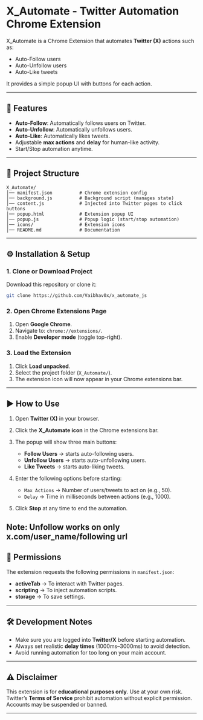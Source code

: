 # X\_Automate - Twitter Automation Chrome Extension

X\_Automate is a Chrome Extension that automates **Twitter (X)** actions such as:

* Auto-Follow users
* Auto-Unfollow users
* Auto-Like tweets

It provides a simple popup UI with buttons for each action.

---

## 📌 Features

* **Auto-Follow**: Automatically follows users on Twitter.
* **Auto-Unfollow**: Automatically unfollows users.
* **Auto-Like**: Automatically likes tweets.
* Adjustable **max actions** and **delay** for human-like activity.
* Start/Stop automation anytime.

---

## 📂 Project Structure

```
X_Automate/
│── manifest.json          # Chrome extension config
│── background.js          # Background script (manages state)
│── content.js             # Injected into Twitter pages to click buttons
│── popup.html             # Extension popup UI
│── popup.js               # Popup logic (start/stop automation)
│── icons/                 # Extension icons
│── README.md              # Documentation
```

---

## ⚙️ Installation & Setup

### 1. Clone or Download Project

Download this repository or clone it:

```bash
git clone https://github.com/Vaibhav0x/x_automate_js
```

### 2. Open Chrome Extensions Page

1. Open **Google Chrome**.
2. Navigate to: `chrome://extensions/`.
3. Enable **Developer mode** (toggle top-right).

### 3. Load the Extension

1. Click **Load unpacked**.
2. Select the project folder (`X_Automate/`).
3. The extension icon will now appear in your Chrome extensions bar.

---

## ▶️ How to Use

1. Open **Twitter (X)** in your browser.
2. Click the **X\_Automate icon** in the Chrome extensions bar.
3. The popup will show three main buttons:

   * **Follow Users** → starts auto-following users.
   * **Unfollow Users** → starts auto-unfollowing users.
   * **Like Tweets** → starts auto-liking tweets.
4. Enter the following options before starting:

   * `Max Actions` → Number of users/tweets to act on (e.g., 50).
   * `Delay` → Time in milliseconds between actions (e.g., 1000).
5. Click **Stop** at any time to end the automation.


Note:
Unfollow works on only x.com/user_name/following url
---

## 🔑 Permissions

The extension requests the following permissions in `manifest.json`:

* **activeTab** → To interact with Twitter pages.
* **scripting** → To inject automation scripts.
* **storage** → To save settings.

---

## 🛠 Development Notes

* Make sure you are logged into **Twitter/X** before starting automation.
* Always set realistic **delay times** (1000ms–3000ms) to avoid detection.
* Avoid running automation for too long on your main account.

---

## ⚠️ Disclaimer

This extension is for **educational purposes only**.
Use at your own risk. Twitter’s **Terms of Service** prohibit automation without explicit permission. Accounts may be suspended or banned.

---
